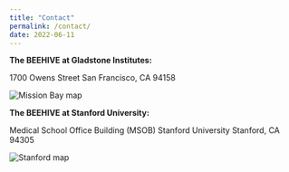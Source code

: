 ```yaml
---
title: "Contact"
permalink: /contact/
date: 2022-06-11
---
```


**The BEEHIVE at Gladstone Institutes:**

1700 Owens Street
San Francisco, CA 94158

![Mission Bay map](assets/images/1700OwensAve.jp2)

**The BEEHIVE at Stanford University:**

Medical School Office Building (MSOB)
Stanford University
Stanford, CA 94305

![Stanford map](assets/images/MSOB.jp2)
